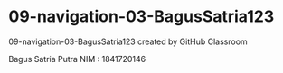 # 09-navigation-03-BagusSatria123
09-navigation-03-BagusSatria123 created by GitHub Classroom

Bagus Satria Putra
NIM : 1841720146
